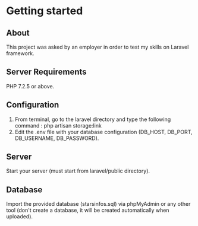# Getting started

## About

This project was asked by an employer in order to test my skills on Laravel framework.

## Server Requirements

PHP 7.2.5 or above.

## Configuration

1. From terminal, go to the laravel directory and type the following command : php artisan storage:link
2. Edit the .env file with your database configuration (DB_HOST, DB_PORT, DB_USERNAME, DB_PASSWORD).

## Server

Start your server (must start from laravel/public directory).

## Database

Import the provided database (starsinfos.sql) via phpMyAdmin or any other tool (don't create a database, it will be created automatically when uploaded).
